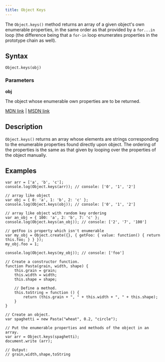 ```yaml
---
title: Object Keys
---
```

The `Object.keys()` method returns an array of a given object's own enumerable properties, in the same order as that provided by a `for...in` loop (the difference being that a `for-in` loop enumerates properties in the prototype chain as well).

## Syntax

    Object.keys(obj)

### Parameters

**obj**

The object whose enumerable own properties are to be returned.

<a href='https://developer.mozilla.org/en-US/docs/Web/JavaScript/Reference/Global_Objects/Object/keys' target='_blank' rel='nofollow'>MDN link</a> | <a href='https://msdn.microsoft.com/en-us/LIBRary/ff688127%28v=vs.94%29.aspx' target='_blank' rel='nofollow'>MSDN link</a>

## Description

`Object.keys()` returns an array whose elements are strings corresponding to the enumerable properties found directly upon object. The ordering of the properties is the same as that given by looping over the properties of the object manually.

## Examples

    var arr = ['a', 'b', 'c'];
    console.log(Object.keys(arr)); // console: ['0', '1', '2']

    // array like object
    var obj = { 0: 'a', 1: 'b', 2: 'c' };
    console.log(Object.keys(obj)); // console: ['0', '1', '2']

    // array like object with random key ordering
    var an_obj = { 100: 'a', 2: 'b', 7: 'c' };
    console.log(Object.keys(an_obj)); // console: ['2', '7', '100']

    // getFoo is property which isn't enumerable
    var my_obj = Object.create({}, { getFoo: { value: function() { return this.foo; } } });
    my_obj.foo = 1;

    console.log(Object.keys(my_obj)); // console: ['foo']

    // Create a constructor function.
    function Pasta(grain, width, shape) {
        this.grain = grain;
        this.width = width;
        this.shape = shape;

        // Define a method.
        this.toString = function () {
            return (this.grain + ", " + this.width + ", " + this.shape);
        }
    }

    // Create an object.
    var spaghetti = new Pasta("wheat", 0.2, "circle");

    // Put the enumerable properties and methods of the object in an array.
    var arr = Object.keys(spaghetti);
    document.write (arr);

    // Output:
    // grain,width,shape,toString